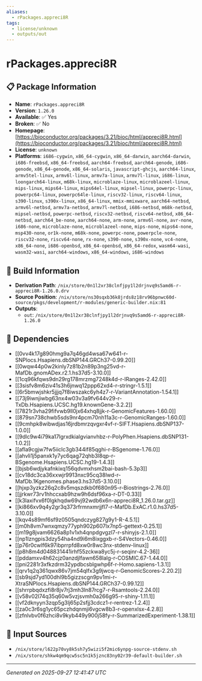 ```yaml
---
aliases:
  - rPackages.appreci8R
tags:
  - license/unknown
  - outputs/out
---
```


# rPackages.appreci8R

## 📋 Package Information

- **Name**: `rPackages.appreci8R`
- **Version**: `1.26.0`
- **Available**: ✅ Yes
- **Broken**: ✅ No
- **Homepage**: [https://bioconductor.org/packages/3.21/bioc/html/appreci8R.html](https://bioconductor.org/packages/3.21/bioc/html/appreci8R.html)
- **License**: `unknown`
- **Platforms**: `i686-cygwin`, `x86_64-cygwin`, `x86_64-darwin`, `aarch64-darwin`, `i686-freebsd`, `x86_64-freebsd`, `aarch64-freebsd`, `aarch64-genode`, `i686-genode`, `x86_64-genode`, `x86_64-solaris`, `javascript-ghcjs`, `aarch64-linux`, `armv5tel-linux`, `armv6l-linux`, `armv7a-linux`, `armv7l-linux`, `i686-linux`, `loongarch64-linux`, `m68k-linux`, `microblaze-linux`, `microblazeel-linux`, `mips-linux`, `mips64-linux`, `mips64el-linux`, `mipsel-linux`, `powerpc-linux`, `powerpc64-linux`, `powerpc64le-linux`, `riscv32-linux`, `riscv64-linux`, `s390-linux`, `s390x-linux`, `x86_64-linux`, `mmix-mmixware`, `aarch64-netbsd`, `armv6l-netbsd`, `armv7a-netbsd`, `armv7l-netbsd`, `i686-netbsd`, `m68k-netbsd`, `mipsel-netbsd`, `powerpc-netbsd`, `riscv32-netbsd`, `riscv64-netbsd`, `x86_64-netbsd`, `aarch64_be-none`, `aarch64-none`, `arm-none`, `armv6l-none`, `avr-none`, `i686-none`, `microblaze-none`, `microblazeel-none`, `mips-none`, `mips64-none`, `msp430-none`, `or1k-none`, `m68k-none`, `powerpc-none`, `powerpcle-none`, `riscv32-none`, `riscv64-none`, `rx-none`, `s390-none`, `s390x-none`, `vc4-none`, `x86_64-none`, `i686-openbsd`, `x86_64-openbsd`, `x86_64-redox`, `wasm64-wasi`, `wasm32-wasi`, `aarch64-windows`, `x86_64-windows`, `i686-windows`

## 🔧 Build Information

- **Derivation Path**: `/nix/store/0n1l2xr38clnfjpy1l2drjnvq9s5amd6-r-appreci8R-1.26.0.drv`
- **Source Position**: `/nix/store/ns30sqxb36k8jrds8z18rv96bpnwc60d-source/pkgs/development/r-modules/generic-builder.nix:81`
- **Outputs**:
  - `out`:  `/nix/store/0n1l2xr38clnfjpy1l2drjnvq9s5amd6-r-appreci8R-1.26.0`

## 🔗 Dependencies

- [[0vv4k17g890hmg9a7q46gd4wsa67w641-r-SNPlocs.Hsapiens.dbSNP144.GRCh37-0.99.20]]
- [[0wqw44p0w2kinly7z81b2n89p3ng25vd-r-MafDb.gnomADex.r2.1.hs37d5-3.10.0]]
- [[1cq96kfqws9dn29rg178mrzmg7248k4d-r-IRanges-2.42.0]]
- [[3sisfv8m6ziv41s3h6jnwq12ppp62xd4-r-stringr-1.5.1]]
- [[6r5bmwjshkr5jjjq7f8iwszakc6yh4z7-r-VariantAnnotation-1.54.1]]
- [[73j9iwnjiwbg63nx4w03v3a9fv644v29-r-TxDb.Hsapiens.UCSC.hg19.knownGene-3.2.2]]
- [[7821r3vha29fifvwb9ll0jx64xhq8jjk-r-GenomicFeatures-1.60.0]]
- [[879sn738chwb5sds9nr4pcm70nh11a3c-r-GenomicRanges-1.60.0]]
- [[9cmhpk8wibwdjas16jrdbmrzqvgxr4vf-r-SIFT.Hsapiens.dbSNP137-1.0.0]]
- [[9dlc9w4i79ka17lgrxdkialgvianvhbz-r-PolyPhen.Hsapiens.dbSNP131-1.0.2]]
- [[afla9cgjw7fw5iiclc3gb344if85qghi-r-BSgenome-1.76.0]]
- [[ahvli1j5panxk1y7yc6qag72qhb3l8qp-r-BSgenome.Hsapiens.UCSC.hg19-1.4.3]]
- [[bjsb6wdjykafnkixq156qdvmxhsm2bai-bash-5.3p3]]
- [[cv18dc3ca36xxwjr9913nxc95cq38lwd-r-MafDb.1Kgenomes.phase3.hs37d5-3.10.0]]
- [[hjxp3yzkz26q2c8v5mqszdkb0f680n95-r-Biostrings-2.76.0]]
- [[jjrkwr73rv1hhccxab9hzw9h6dsf96xa-r-DT-0.33]]
- [[k3laxifvx6f0lgkhqdw69vj92wdb6x6n-appreci8R_1.26.0.tar.gz]]
- [[ki866xv9q4y2gr3q373rfrmnxmrjjfl7-r-MafDb.ExAC.r1.0.hs37d5-3.10.0]]
- [[kqv4s89mf6sf9z0505qndczyg827g9y1-R-4.5.1]]
- [[m0h8vm7wnxqmzy77yph902p607lx7np5-gettext-0.25.1]]
- [[m19g8jvam6626a8p1v1xh4qnpdgvgzl7-r-shinyjs-2.1.0]]
- [[np1lzngpis3dzy54ha4nd9i6m8ixggxb-r-S4Vectors-0.46.0]]
- [[p76r0cwlf6k97ibprrpfd8xw0r8wc3nx-stdenv-linux]]
- [[p8h8m4d048831441irhf55zckwa8yc5j-r-seqinr-4.2-36]]
- [[pddamxv4h62cjz0anzdjlfawn658lalg-r-COSMIC.67-1.44.0]]
- [[pni2281r3xfkzdrm32ypdbcsblgwhp6f-r-Homo.sapiens-1.3.1]]
- [[qrv1q2q361qwx86v7jm54qlfx3g9jwcq-r-GenomicScores-2.20.2]]
- [[sb9sjd7yd100dhl9b5gizzscgn9pv1mi-r-XtraSNPlocs.Hsapiens.dbSNP144.GRCh37-0.99.12]]
- [[shrrpbqdxzfi8r8jv7rj3mh3ln87rcg7-r-Rsamtools-2.24.0]]
- [[v58v02l74q35q60w5vzjsvmh0a266g95-r-shiny-1.11.1]]
- [[vf2dknyyn3zqp5g3lj65p2sfjj3cdcz1-r-rentrez-1.2.4]]
- [[za0c3r6sg1yc65pczhdqnmji6vgcw8b3-r-openxlsx-4.2.8]]
- [[zfnlvbv0f6zhci8v9kyb449y900j58fy-r-SummarizedExperiment-1.38.1]]

## 📁 Input Sources

- `/nix/store/l622p70vy8k5sh7y5wizi5f2mic6ynpg-source-stdenv.sh`
- `/nix/store/shkw4qm9qcw5sc5n1k5jznc83ny02r39-default-builder.sh`

---
*Generated on 2025-09-27 12:41:47 UTC*
